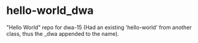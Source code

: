# hello-world_dwa
"Hello World" repo for dwa-15 (Had an existing 'hello-world' from another class, thus the _dwa appended to the name).
